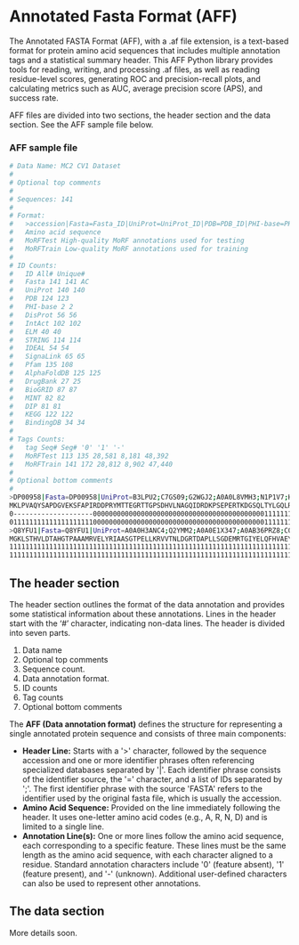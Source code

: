 # Annotated Fasta Format (AFF)

The Annotated FASTA Format (AFF), with a .af file extension, is a text-based format for protein amino acid sequences that includes multiple annotation tags and a statistical summary header. This AFF Python library provides tools for reading, writing, and processing .af files, as well as reading residue-level scores, generating ROC and precision-recall plots, and calculating metrics such as AUC, average precision score (APS), and success rate.

AFF files are divided into two sections, the header section and the data section. See the AFF sample file below.

### AFF sample file
```bash
# Data Name: MC2 CV1 Dataset
#
# Optional top comments
#
# Sequences: 141
#
# Format:
#   >accession|Fasta=Fasta_ID|UniProt=UniProt_ID|PDB=PDB_ID|PHI-base=PHI-base_ID|DisProt=DisProt_ID|IntAct=IntAct_ID|ELM=ELM_ID|STRING=STRING_ID|IDEAL=IDEAL_ID|SignaLink=SignaLink_ID|Pfam=Pfam_ID|AlphaFoldDB=AlphaFoldDB_ID|DrugBank=DrugBank_ID|BioGRID=BioGRID_ID|MINT=MINT_ID|DIP=DIP_ID|KEGG=KEGG_ID|BindingDB=BindingDB_ID
#   Amino acid sequence
#   MoRFTest High-quality MoRF annotations used for testing
#   MoRFTrain Low-quality MoRF annotations used for training
#
# ID Counts:
#   ID All# Unique#
#   Fasta 141 141 AC
#   UniProt 140 140
#   PDB 124 123
#   PHI-base 2 2
#   DisProt 56 56
#   IntAct 102 102
#   ELM 40 40
#   STRING 114 114
#   IDEAL 54 54
#   SignaLink 65 65
#   Pfam 135 108
#   AlphaFoldDB 125 125
#   DrugBank 27 25
#   BioGRID 87 87
#   MINT 82 82
#   DIP 81 81
#   KEGG 122 122
#   BindingDB 34 34
#
# Tags Counts:
#   tag Seq# Seg# '0' '1' '-'
#   MoRFTest 113 135 28,581 8,181 48,392
#   MoRFTrain 141 172 28,812 8,902 47,440
#
# Optional bottom comments
#
>DP00958|Fasta=DP00958|UniProt=B3LPU2;C7GS09;G2WGJ2;A0A0L8VMH3;N1P1V7;H0GIH2;P46984;A6ZQF1;C8ZB35;A0A6C1DTD4|AlphaFoldDB=B3LPU2|Pfam=PF08738|PDB=4WXA;4WX8|BioGRID=33578|DIP=DIP-1474N|IntAct=P46984|MINT=P46984|STRING=4932.YJL184W|KEGG=sce:YJL184W|DisProt=DP00958
MKLPVAQYSAPDGVEKSFAPIRDDPRYMTTEGRTTGPSDHVLNAGQIDRDKPSEPERTKDGSQLTYLGQLRTQLTGLQDDINEFLTGRMELAKNKKKAGADEKRIQEEINQLLDGGDGDEDAV
0--------------------000000000000000000000000000000000000000000011111111111111111111111111111111111111111111111110000000000
011111111111111111111000000000000000000000000000000000000000000011111111111111111111111111111111111111111111111110000000000
>Q8YFU1|Fasta=Q8YFU1|UniProt=A0A0H3ANC4;Q2YMM2;A0A0E1X347;A0AB36PRZ8;C0RHL4;A0A7U8K8P4;A0AAE9LAS2;C7LGK0;A0A0F6APL3;A0AAW7BBF0|AlphaFoldDB=A0A0H3ANC4|KEGG=bov:BOV_0511|Pfam=PF00576|PDB=4Q14|STRING=359391.BAB1_0532
MGKLSTHVLDTAHGTPAAAMRVELYRIAASGTPELLKRVVTNLDGRTDAPLLSGDEMRTGIYELQFHVAEYFEGRGAELAHEPFLDLIPIRFGIADEDGNYHVPLLVSPWSYSTYRGS
1111111111111111111111111111111111111111111111111111111111111111111111111111111111111111111111111111111111111111111111
1111111111111111111111111111111111111111111111111111111111111111111111111111111111111111111111111111111111111111111111
```
## The header section
The header section outlines the format of the data annotation and provides some statistical information about these annotations. Lines in the header start with the ‘#’ character, indicating non-data lines.
The header is divided into seven parts.
1.	Data name
2.	Optional top comments
3.	Sequence count.
4.	Data annotation format.
5.	ID counts
6.	Tag counts
7.	Optional bottom comments

The **AFF (Data annotation format)** defines the structure for representing a single annotated protein sequence and consists of three main components:
- **Header Line:** Starts with a '>' character, followed by the sequence accession and one or more identifier phrases often referencing specialized databases separated by '|'. Each identifier phrase consists of the identifier source, the '=' character, and a list of IDs separated by ';'. The first identifier phrase with the source 'FASTA' refers to the identifier used by the original fasta file, which is usually the accession.
- **Amino Acid Sequence:** Provided on the line immediately following the header. It uses one-letter amino acid codes (e.g., A, R, N, D) and is limited to a single line.
- **Annotation Line(s):** One or more lines follow the amino acid sequence, each corresponding to a specific feature. These lines must be the same length as the amino acid sequence, with each character aligned to a residue. Standard annotation characters include '0' (feature absent), '1' (feature present), and '-' (unknown). Additional user-defined characters can also be used to represent other annotations.


## The data section

More details soon.




